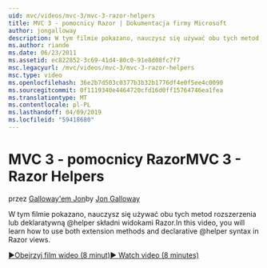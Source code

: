```yaml
---
uid: mvc/videos/mvc-3/mvc-3-razor-helpers
title: MVC 3 - pomocnicy Razor | Dokumentacja firmy Microsoft
author: jongalloway
description: W tym filmie pokazano, nauczysz się używać obu tych metod rozszerzenia lub deklaratywną @helper składni widokami Razor.
ms.author: riande
ms.date: 06/23/2011
ms.assetid: ec822852-3c69-41d4-80c0-91e8d08fc7f7
msc.legacyurl: /mvc/videos/mvc-3/mvc-3-razor-helpers
msc.type: video
ms.openlocfilehash: 36e2b7d503c0377b3b32b1776df4e0f5ee4c0090
ms.sourcegitcommit: 0f1119340e4464720cfd16d0ff15764746ea1fea
ms.translationtype: MT
ms.contentlocale: pl-PL
ms.lasthandoff: 04/09/2019
ms.locfileid: "59418680"
---
```

# <a name="mvc-3---razor-helpers"></a><span data-ttu-id="1aabe-103">MVC 3 - pomocnicy Razor</span><span class="sxs-lookup"><span data-stu-id="1aabe-103">MVC 3 - Razor Helpers</span></span>

<span data-ttu-id="1aabe-104">przez [Galloway'em Jon](https://github.com/jongalloway)</span><span class="sxs-lookup"><span data-stu-id="1aabe-104">by [Jon Galloway](https://github.com/jongalloway)</span></span>

<span data-ttu-id="1aabe-105">W tym filmie pokazano, nauczysz się używać obu tych metod rozszerzenia lub deklaratywną @helper składni widokami Razor.</span><span class="sxs-lookup"><span data-stu-id="1aabe-105">In this video, you will learn how to use both extension methods and declarative @helper syntax in Razor views.</span></span>

[<span data-ttu-id="1aabe-106">&#9654;Obejrzyj film wideo (8 minut)</span><span class="sxs-lookup"><span data-stu-id="1aabe-106">&#9654; Watch video (8 minutes)</span></span>](https://channel9.msdn.com/Blogs/ASP-NET-Site-Videos/mvc-3-razor-helpers)
